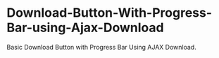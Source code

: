 # Download-Button-With-Progress-Bar-using-Ajax-Download
Basic Download Button with Progress Bar Using AJAX Download.
